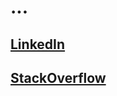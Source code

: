 # ...

## [LinkedIn](https://www.linkedin.com/in/carlos1colon)

## [StackOverflow](https://stackoverflow.com/users/2961845/webteckie)


